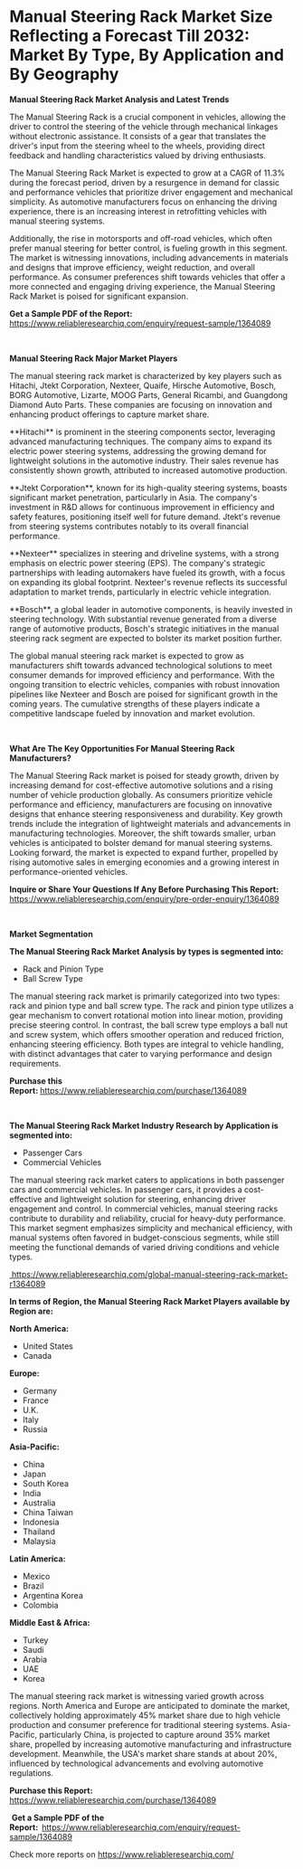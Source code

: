 <p><h1>Manual Steering Rack Market Size Reflecting a Forecast Till 2032: Market By Type, By Application and By Geography</h1></p><p><strong>Manual Steering Rack Market Analysis and Latest Trends</strong></p>
<p><p>The Manual Steering Rack is a crucial component in vehicles, allowing the driver to control the steering of the vehicle through mechanical linkages without electronic assistance. It consists of a gear that translates the driver's input from the steering wheel to the wheels, providing direct feedback and handling characteristics valued by driving enthusiasts.</p><p>The Manual Steering Rack Market is expected to grow at a CAGR of 11.3% during the forecast period, driven by a resurgence in demand for classic and performance vehicles that prioritize driver engagement and mechanical simplicity. As automotive manufacturers focus on enhancing the driving experience, there is an increasing interest in retrofitting vehicles with manual steering systems.</p><p>Additionally, the rise in motorsports and off-road vehicles, which often prefer manual steering for better control, is fueling growth in this segment. The market is witnessing innovations, including advancements in materials and designs that improve efficiency, weight reduction, and overall performance. As consumer preferences shift towards vehicles that offer a more connected and engaging driving experience, the Manual Steering Rack Market is poised for significant expansion.</p></p>
<p><strong>Get a Sample PDF of the Report:&nbsp;</strong> <a href="https://www.reliableresearchiq.com/enquiry/request-sample/1364089?utm_campaign=2730&utm_medium=2&utm_source=Github&utm_content=ia&utm_term=30032025&utm_id=manual-steering-rack">https://www.reliableresearchiq.com/enquiry/request-sample/1364089</a></p>
<p>&nbsp;</p>
<p><strong>Manual Steering Rack Major Market Players</strong></p>
<p><p>The manual steering rack market is characterized by key players such as Hitachi, Jtekt Corporation, Nexteer, Quaife, Hirsche Automotive, Bosch, BORG Automotive, Lizarte, MOOG Parts, General Ricambi, and Guangdong Diamond Auto Parts. These companies are focusing on innovation and enhancing product offerings to capture market share.</p><p>**Hitachi** is prominent in the steering components sector, leveraging advanced manufacturing techniques. The company aims to expand its electric power steering systems, addressing the growing demand for lightweight solutions in the automotive industry. Their sales revenue has consistently shown growth, attributed to increased automotive production.</p><p>**Jtekt Corporation**, known for its high-quality steering systems, boasts significant market penetration, particularly in Asia. The company's investment in R&D allows for continuous improvement in efficiency and safety features, positioning itself well for future demand. Jtekt's revenue from steering systems contributes notably to its overall financial performance.</p><p>**Nexteer** specializes in steering and driveline systems, with a strong emphasis on electric power steering (EPS). The company's strategic partnerships with leading automakers have fueled its growth, with a focus on expanding its global footprint. Nexteer's revenue reflects its successful adaptation to market trends, particularly in electric vehicle integration.</p><p>**Bosch**, a global leader in automotive components, is heavily invested in steering technology. With substantial revenue generated from a diverse range of automotive products, Bosch's strategic initiatives in the manual steering rack segment are expected to bolster its market position further.</p><p>The global manual steering rack market is expected to grow as manufacturers shift towards advanced technological solutions to meet consumer demands for improved efficiency and performance. With the ongoing transition to electric vehicles, companies with robust innovation pipelines like Nexteer and Bosch are poised for significant growth in the coming years. The cumulative strengths of these players indicate a competitive landscape fueled by innovation and market evolution.</p></p>
<p>&nbsp;</p>
<p><strong>What Are The Key Opportunities For Manual Steering Rack Manufacturers?</strong></p>
<p><p>The Manual Steering Rack market is poised for steady growth, driven by increasing demand for cost-effective automotive solutions and a rising number of vehicle production globally. As consumers prioritize vehicle performance and efficiency, manufacturers are focusing on innovative designs that enhance steering responsiveness and durability. Key growth trends include the integration of lightweight materials and advancements in manufacturing technologies. Moreover, the shift towards smaller, urban vehicles is anticipated to bolster demand for manual steering systems. Looking forward, the market is expected to expand further, propelled by rising automotive sales in emerging economies and a growing interest in performance-oriented vehicles.</p></p>
<p><strong>Inquire or Share Your Questions If Any Before Purchasing This Report:</strong> <a href="https://www.reliableresearchiq.com/enquiry/pre-order-enquiry/1364089?utm_campaign=2730&utm_medium=2&utm_source=Github&utm_content=ia&utm_term=30032025&utm_id=manual-steering-rack">https://www.reliableresearchiq.com/enquiry/pre-order-enquiry/1364089</a></p>
<p>&nbsp;</p>
<p><strong>Market Segmentation</strong></p>
<p><strong>The Manual Steering Rack Market Analysis by types is segmented into:</strong></p>
<p><ul><li>Rack and Pinion Type</li><li>Ball Screw Type</li></ul></p>
<p><p>The manual steering rack market is primarily categorized into two types: rack and pinion type and ball screw type. The rack and pinion type utilizes a gear mechanism to convert rotational motion into linear motion, providing precise steering control. In contrast, the ball screw type employs a ball nut and screw system, which offers smoother operation and reduced friction, enhancing steering efficiency. Both types are integral to vehicle handling, with distinct advantages that cater to varying performance and design requirements.</p></p>
<p><strong>Purchase this Report:&nbsp;</strong><a href="https://www.reliableresearchiq.com/purchase/1364089?utm_campaign=2730&utm_medium=2&utm_source=Github&utm_content=ia&utm_term=30032025&utm_id=manual-steering-rack">https://www.reliableresearchiq.com/purchase/1364089</a></p>
<p>&nbsp;</p>
<p><strong>The Manual Steering Rack Market Industry Research by Application is segmented into:</strong></p>
<p><ul><li>Passenger Cars</li><li>Commercial Vehicles</li></ul></p>
<p><p>The manual steering rack market caters to applications in both passenger cars and commercial vehicles. In passenger cars, it provides a cost-effective and lightweight solution for steering, enhancing driver engagement and control. In commercial vehicles, manual steering racks contribute to durability and reliability, crucial for heavy-duty performance. This market segment emphasizes simplicity and mechanical efficiency, with manual systems often favored in budget-conscious segments, while still meeting the functional demands of varied driving conditions and vehicle types.</p></p>
<p><a href="https://www.reliableresearchiq.com/global-manual-steering-rack-market-r1364089?utm_campaign=2730&utm_medium=2&utm_source=Github&utm_content=ia&utm_term=30032025&utm_id=manual-steering-rack">&nbsp;https://www.reliableresearchiq.com/global-manual-steering-rack-market-r1364089</a></p>
<p><strong>In terms of Region, the Manual Steering Rack Market Players available by Region are:</strong></p>
<p>
    <p> <strong> North America: </strong>
        <ul>
            <li>United States</li>
            <li>Canada</li>
        </ul>
        </p> 
    <p> <strong> Europe: </strong>
        <ul>
            <li>Germany</li>
            <li>France</li>
            <li>U.K.</li>
            <li>Italy</li>
            <li>Russia</li>
        </ul>
        </p> 
    <p> <strong> Asia-Pacific: </strong>
        <ul>
            <li>China</li>
            <li>Japan</li>
            <li>South Korea</li>
            <li>India</li>
            <li>Australia</li>
            <li>China Taiwan</li>
            <li>Indonesia</li>
            <li>Thailand</li>
            <li>Malaysia</li>
        </ul>
        </p> 
    <p> <strong> Latin America: </strong>
        <ul>
            <li>Mexico</li>
            <li>Brazil</li>
            <li>Argentina Korea</li>
            <li>Colombia</li>
        </ul>
        </p> 
    <p> <strong> Middle East & Africa: </strong>
        <ul>
            <li>Turkey</li>
            <li>Saudi</li>
            <li>Arabia</li>
            <li>UAE</li>
            <li>Korea</li>
        </ul>
    </p>
    </p>
<p><p>The manual steering rack market is witnessing varied growth across regions. North America and Europe are anticipated to dominate the market, collectively holding approximately 45% market share due to high vehicle production and consumer preference for traditional steering systems. Asia-Pacific, particularly China, is projected to capture around 35% market share, propelled by increasing automotive manufacturing and infrastructure development. Meanwhile, the USA's market share stands at about 20%, influenced by technological advancements and evolving automotive regulations.</p></p>
<p><strong>Purchase this Report: </strong><a href="https://www.reliableresearchiq.com/purchase/1364089?utm_campaign=2730&utm_medium=2&utm_source=Github&utm_content=ia&utm_term=30032025&utm_id=manual-steering-rack">https://www.reliableresearchiq.com/purchase/1364089</a></p>
<p>&nbsp;<strong>Get a Sample PDF of the Report:&nbsp;&nbsp;</strong><a href="https://www.reliableresearchiq.com/enquiry/request-sample/1364089?utm_campaign=2730&utm_medium=2&utm_source=Github&utm_content=ia&utm_term=30032025&utm_id=manual-steering-rack">https://www.reliableresearchiq.com/enquiry/request-sample/1364089</a></p>
<p><strong></strong></p>
<p>Check more reports on <a href="https://www.reliableresearchiq.com/?utm_campaign=2730&utm_medium=2&utm_source=Github&utm_content=ia&utm_term=30032025&utm_id=manual-steering-rack">https://www.reliableresearchiq.com/</a></p>